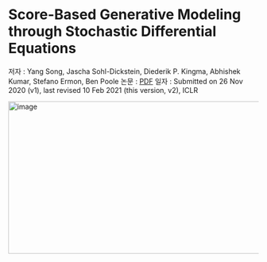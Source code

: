 # Score-Based Generative Modeling through Stochastic Differential Equations
저자 : Yang Song, Jascha Sohl-Dickstein, Diederik P. Kingma, Abhishek Kumar, Stefano Ermon, Ben Poole
논문 : [PDF](https://arxiv.org/pdf/2011.13456)
일자 : Submitted on 26 Nov 2020 (v1), last revised 10 Feb 2021 (this version, v2), ICLR




<img width="666" height="307" alt="image" src="https://github.com/user-attachments/assets/1ba90f03-e42b-4107-bbde-947fc08329fa" />

